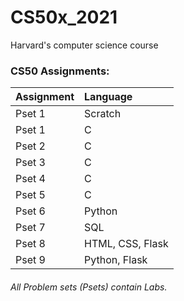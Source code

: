 # CS50x_2021
Harvard's computer science course

### CS50 Assignments:
| Assignment | Language |
| :--------- | :--------- |
| Pset 1 | Scratch |
| Pset 1 | C |
| Pset 2 | C |
| Pset 3 | C |
| Pset 4 | C |
| Pset 5 | C |
| Pset 6 | Python |
| Pset 7 | SQL |
| Pset 8 | HTML, CSS, Flask |
| Pset 9 | Python, Flask |

###### All Problem sets (Psets) contain Labs.
